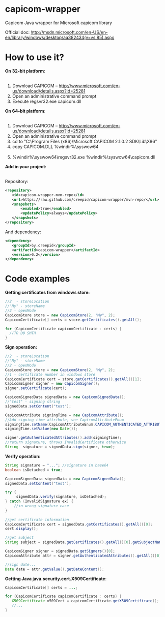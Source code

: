 capicom-wrapper
===============

Capicom Java wrapper for Microsoft capicom library

Official doc: http://msdn.microsoft.com/en-US/en-en/library/windows/desktop/aa382434(v=vs.85).aspx

How to use it?
===============
<b>On 32-bit platform:</b><br/><br/>
1. Download CAPICOM – http://www.microsoft.com/en-us/download/details.aspx?id=25281<br/>
2. Open an administrative command prompt<br/>
3. Execute regsvr32.exe capicom.dll

<b>On 64-bit platform:</b><br/><br/>
1. Download CAPICOM – http://www.microsoft.com/en-us/download/details.aspx?id=25281<br/>
2. Open an administrative command prompt<br/>
3. cd to "C:\Program Files (x86)\Microsoft CAPICOM 2.1.0.2 SDK\Lib\X86"<br/>
4. copy CAPICOM.DLL %windir%\syswow64</br><br/>
5. %windir%\syswow64\regsvr32.exe %windir%\syswow64\capicom.dll<br/>

<b>Add in your project:</b><br/><br/>

Repository: 
```xml
<repository>
   <id>capicom-wrapper-mvn-repo</id>
   <url>https://raw.github.com/creepid/capicom-wrapper/mvn-repo/</url>
   <snapshots>
       <enabled>true</enabled>
       <updatePolicy>always</updatePolicy>
   </snapshots>
</repository>
```

And dependency:
```xml
<dependency>
   <groupId>by.creepid</groupId>
   <artifactId>capicom-wrapper</artifactId>
   <version>0.2</version>
</dependency>
```

Code examples
===============
<b>Getting certificates from windows store:</b>

```JAVA
//2  - storeLocation
//"My" - storeName
//2 - openMode
CapicomStore store = new CapicomStore(2, "My", 2);
CapicomCertificate[] certs = store.getCertificates().getAll();

for (CapicomCertificate capicomCertificate : certs) {
  //TO DO SMTH           
}
```

<b>Sign operation:</b>

```JAVA
//2  - storeLocation
//"My" - storeName
//2 - openMode
CapicomStore store = new CapicomStore(2, "My", 2);
//1 - certificate number in windows store
CapicomCertificate cert = store.getCertificates().getAll()[1];
CapicomSigner signer = new CapicomSigner();
signer.setCertificate(cert);

CapicomSignedData signedData = new CapicomSignedData();
//"test" - signing string
signedData.setContent("test");

CapicomAttribute signingTime = new CapicomAttribute();
//Add signing time attribute, see CapicomAttributeEnum                 
signingTime.setName(CapicomAttributeEnum.CAPICOM_AUTHENTICATED_ATTRIBUTE_SIGNING_TIME);
signingTime.setValue(new Date());

signer.getAuthenticatedAttributes().add(signingTime);
//return signature, throws InvalidCertificate otherwice 
String  signature = signedData.sign(signer, true);

```

<b>Verify operation:</b>
```JAVA
String signature = "..."; //signature in base64
boolean isDetached = true;

CapicomSignedData signedData = new CapicomSignedData();
signedData.setContent("test");

try {
     signedData.verify(signature, isDetached);
} catch (InvalidSignature ex) {
    //in wrong signature case
}
   
//get certificate information        
CapicomCertificate cert = signedData.getCertificates().getAll()[0];
cert.display();

//get subject
String subject = signedData.getCertificates().getAll()[0].getSubjectName();

CapicomSigner signer = signedData.getSigners()[0];
CapicomAttribute attr = signer.getAuthenticatedAttributes().getAll()[0];

//sign date...
Date date = attr.getValue().getDateContent();
```
<b>Getting Java java.security.cert.X509Certificate:</b>
```JAVA
CapicomCertificate[] certs = ...;

for (CapicomCertificate capicomCertificate : certs) {
   X509Certificate x509Cert = capicomCertificate.getX509Certificate();
   //...           
}
```
